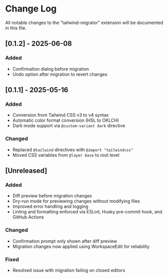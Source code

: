 # Change Log

All notable changes to the "tailwind-migrator" extension will be documented in this file.

## [0.1.2] - 2025-06-08

### Added

- Confirmation dialog before migration
- Undo option after migration to revert changes

## [0.1.1] - 2025-05-16

### Added

- Conversion from Tailwind CSS v3 to v4 syntax
- Automatic color format conversion (HSL to OKLCH)
- Dark mode support via `@custom-variant dark` directive

### Changed

- Replaced `@tailwind` directives with `@import "tailwindcss"`
- Moved CSS variables from `@layer base` to root level

## [Unreleased]

### Added
- Diff preview before migration changes
- Dry-run mode for previewing changes without modifying files
- Improved error handling and logging
- Linting and formatting enforced via ESLint, Husky pre-commit hook, and GitHub Actions

### Changed
- Confirmation prompt only shown after diff preview
- Migration changes now applied using WorkspaceEdit for reliability

### Fixed
- Resolved issue with migration failing on closed editors

